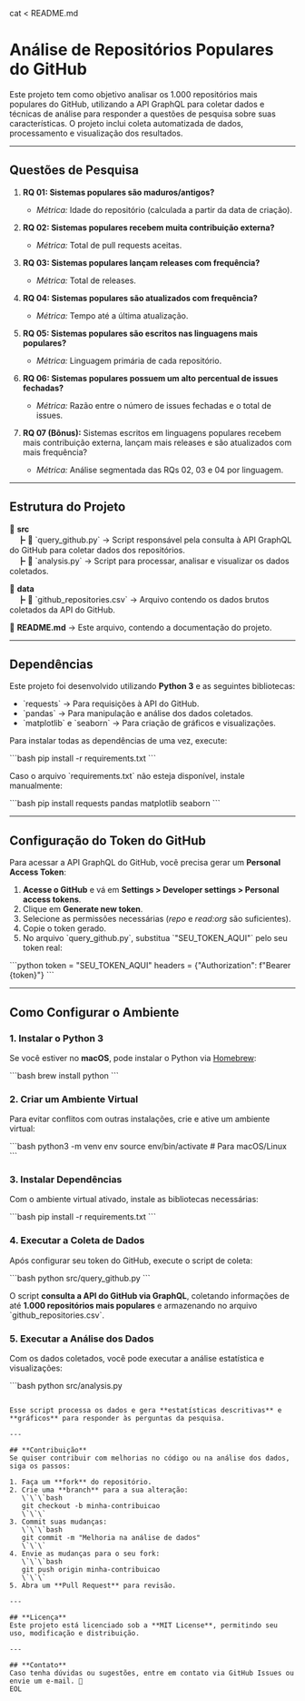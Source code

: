 cat <<EOL > README.md
# **Análise de Repositórios Populares do GitHub**

Este projeto tem como objetivo analisar os 1.000 repositórios mais populares do GitHub, utilizando a API GraphQL para coletar dados e técnicas de análise para responder a questões de pesquisa sobre suas características. O projeto inclui coleta automatizada de dados, processamento e visualização dos resultados.

---

## **Questões de Pesquisa**

1. **RQ 01: Sistemas populares são maduros/antigos?**  
   - *Métrica:* Idade do repositório (calculada a partir da data de criação).

2. **RQ 02: Sistemas populares recebem muita contribuição externa?**  
   - *Métrica:* Total de pull requests aceitas.

3. **RQ 03: Sistemas populares lançam releases com frequência?**  
   - *Métrica:* Total de releases.

4. **RQ 04: Sistemas populares são atualizados com frequência?**  
   - *Métrica:* Tempo até a última atualização.

5. **RQ 05: Sistemas populares são escritos nas linguagens mais populares?**  
   - *Métrica:* Linguagem primária de cada repositório.

6. **RQ 06: Sistemas populares possuem um alto percentual de issues fechadas?**  
   - *Métrica:* Razão entre o número de issues fechadas e o total de issues.

7. **RQ 07 (Bônus):** Sistemas escritos em linguagens populares recebem mais contribuição externa, lançam mais releases e são atualizados com mais frequência?  
   - *Métrica:* Análise segmentada das RQs 02, 03 e 04 por linguagem.

---

## **Estrutura do Projeto**

📂 **src**  
　┣ 📜 \`query_github.py\` → Script responsável pela consulta à API GraphQL do GitHub para coletar dados dos repositórios.  
　┣ 📜 \`analysis.py\` → Script para processar, analisar e visualizar os dados coletados.  

📂 **data**  
　┣ 📜 \`github_repositories.csv\` → Arquivo contendo os dados brutos coletados da API do GitHub.  

📜 **README.md** → Este arquivo, contendo a documentação do projeto.  

---

## **Dependências**

Este projeto foi desenvolvido utilizando **Python 3** e as seguintes bibliotecas:

- \`requests\` → Para requisições à API do GitHub.
- \`pandas\` → Para manipulação e análise dos dados coletados.
- \`matplotlib\` e \`seaborn\` → Para criação de gráficos e visualizações.

Para instalar todas as dependências de uma vez, execute:

\`\`\`bash
pip install -r requirements.txt
\`\`\`

Caso o arquivo \`requirements.txt\` não esteja disponível, instale manualmente:

\`\`\`bash
pip install requests pandas matplotlib seaborn
\`\`\`

---

## **Configuração do Token do GitHub**

Para acessar a API GraphQL do GitHub, você precisa gerar um **Personal Access Token**:

1. **Acesse o GitHub** e vá em **Settings > Developer settings > Personal access tokens**.
2. Clique em **Generate new token**.
3. Selecione as permissões necessárias (*repo* e *read:org* são suficientes).
4. Copie o token gerado.
5. No arquivo \`query_github.py\`, substitua \`"SEU_TOKEN_AQUI"\` pelo seu token real:

\`\`\`python
token = "SEU_TOKEN_AQUI"
headers = {"Authorization": f"Bearer {token}"}
\`\`\`

---

## **Como Configurar o Ambiente**

### **1. Instalar o Python 3**
Se você estiver no **macOS**, pode instalar o Python via [Homebrew](https://brew.sh/):

\`\`\`bash
brew install python
\`\`\`

### **2. Criar um Ambiente Virtual**
Para evitar conflitos com outras instalações, crie e ative um ambiente virtual:

\`\`\`bash
python3 -m venv env
source env/bin/activate  # Para macOS/Linux
\`\`\`

### **3. Instalar Dependências**
Com o ambiente virtual ativado, instale as bibliotecas necessárias:

\`\`\`bash
pip install -r requirements.txt
\`\`\`

### **4. Executar a Coleta de Dados**
Após configurar seu token do GitHub, execute o script de coleta:

\`\`\`bash
python src/query_github.py
\`\`\`

O script **consulta a API do GitHub via GraphQL**, coletando informações de até **1.000 repositórios mais populares** e armazenando no arquivo \`github_repositories.csv\`.

### **5. Executar a Análise dos Dados**
Com os dados coletados, você pode executar a análise estatística e visualizações:

\```bash
python src/analysis.py
```\

Esse script processa os dados e gera **estatísticas descritivas** e **gráficos** para responder às perguntas da pesquisa.

---

## **Contribuição**
Se quiser contribuir com melhorias no código ou na análise dos dados, siga os passos:

1. Faça um **fork** do repositório.
2. Crie uma **branch** para a sua alteração:
   \`\`\`bash
   git checkout -b minha-contribuicao
   \`\`\`
3. Commit suas mudanças:
   \`\`\`bash
   git commit -m "Melhoria na análise de dados"
   \`\`\`
4. Envie as mudanças para o seu fork:
   \`\`\`bash
   git push origin minha-contribuicao
   \`\`\`
5. Abra um **Pull Request** para revisão.

---

## **Licença**
Este projeto está licenciado sob a **MIT License**, permitindo seu uso, modificação e distribuição.

---

## **Contato**
Caso tenha dúvidas ou sugestões, entre em contato via GitHub Issues ou envie um e-mail. 🚀
EOL
